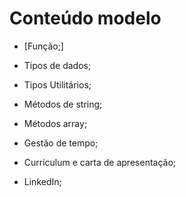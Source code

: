 # Conteúdo modelo 

* [Função;] 

* Tipos de dados; 

* Tipos Utilitários; 

* Métodos de string; 

* Métodos array; 

* Gestão de tempo; 

* Curriculum e carta de apresentação; 

* LinkedIn; 
